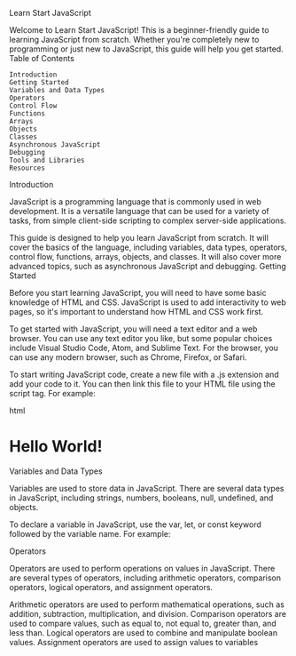 Learn Start JavaScript

Welcome to Learn Start JavaScript! This is a beginner-friendly guide to learning JavaScript from scratch. Whether you're completely new to programming or just new to JavaScript, this guide will help you get started.
Table of Contents

    Introduction
    Getting Started
    Variables and Data Types
    Operators
    Control Flow
    Functions
    Arrays
    Objects
    Classes
    Asynchronous JavaScript
    Debugging
    Tools and Libraries
    Resources

Introduction

JavaScript is a programming language that is commonly used in web development. It is a versatile language that can be used for a variety of tasks, from simple client-side scripting to complex server-side applications.

This guide is designed to help you learn JavaScript from scratch. It will cover the basics of the language, including variables, data types, operators, control flow, functions, arrays, objects, and classes. It will also cover more advanced topics, such as asynchronous JavaScript and debugging.
Getting Started

Before you start learning JavaScript, you will need to have some basic knowledge of HTML and CSS. JavaScript is used to add interactivity to web pages, so it's important to understand how HTML and CSS work first.

To get started with JavaScript, you will need a text editor and a web browser. You can use any text editor you like, but some popular choices include Visual Studio Code, Atom, and Sublime Text. For the browser, you can use any modern browser, such as Chrome, Firefox, or Safari.

To start writing JavaScript code, create a new file with a .js extension and add your code to it. You can then link this file to your HTML file using the script tag. For example:

html

<!DOCTYPE html>
<html>
  <head>
    <title>first program</title>
  </head>
  <body>
    <h1>Hello World!</h1>
    <script src="first.js"></script>
  </body>
</html>



Variables and Data Types

Variables are used to store data in JavaScript. There are several data types in JavaScript, including strings, numbers, booleans, null, undefined, and objects.

To declare a variable in JavaScript, use the var, let, or const keyword followed by the variable name. For example:

<script>

var message = "Hello World!";
let age = 30;
const PI = 3.14159;

</script>





Operators

Operators are used to perform operations on values in JavaScript. There are several types of operators, including arithmetic operators, comparison operators, logical operators, and assignment operators.

Arithmetic operators are used to perform mathematical operations, such as addition, subtraction, multiplication, and division. Comparison operators are used to compare values, such as equal to, not equal to, greater than, and less than. Logical operators are used to combine and manipulate boolean values. Assignment operators are used to assign values to variables

<script>
let x = 10;
let y = 5;
console.log(x + y); // 15
console.log(x - y); // 5
console.log(x * y); // 50
console.log(x / y); // 2
console.log(x > y); // true
console.log(x < y); // false
console.log(x === y); // false
console.log(x !== y); // true
console
</script>



